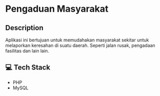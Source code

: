# Pengaduan Masyarakat

## Description
Aplikasi ini bertujuan untuk memudahakan masyarakat sekitar untuk melaporkan keresahan di suatu daerah. Seperti jalan rusak, pengadaan fasilitas dan lain lain.

## :computer:  Tech Stack
- PHP
- MySQL
